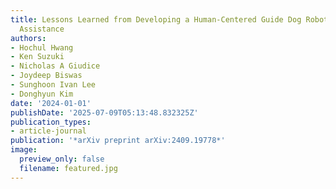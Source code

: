 ```yaml
---
title: Lessons Learned from Developing a Human-Centered Guide Dog Robot for Mobility
  Assistance
authors:
- Hochul Hwang
- Ken Suzuki
- Nicholas A Giudice
- Joydeep Biswas
- Sunghoon Ivan Lee
- Donghyun Kim
date: '2024-01-01'
publishDate: '2025-07-09T05:13:48.832325Z'
publication_types:
- article-journal
publication: '*arXiv preprint arXiv:2409.19778*'
image:
  preview_only: false
  filename: featured.jpg
---
```


